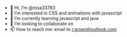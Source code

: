 - 👋 Hi, I’m @rosa33783
- 👀 I’m interested in CSS and animations with javascript
- 🌱 I’m currently learning javascript and java
- 💞️ I’m looking to collaborate on 
- 📫 How to reach me: email to r.groen@outlook.com

<!---
rosa33783/rosa33783 is a ✨ special ✨ repository because its `README.md` (this file) appears on your GitHub profile.
You can click the Preview link to take a look at your changes.
--->
